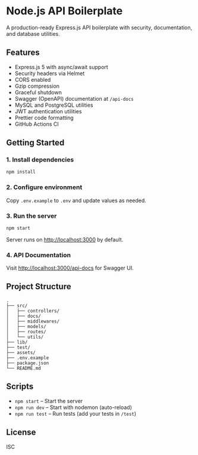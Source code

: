 # Node.js API Boilerplate

A production-ready Express.js API boilerplate with security, documentation, and database utilities.

## Features

- Express.js 5 with async/await support
- Security headers via Helmet
- CORS enabled
- Gzip compression
- Graceful shutdown
- Swagger (OpenAPI) documentation at `/api-docs`
- MySQL and PostgreSQL utilities
- JWT authentication utilities
- Prettier code formatting
- GitHub Actions CI

## Getting Started

### 1. Install dependencies

```sh
npm install
```

### 2. Configure environment

Copy `.env.example` to `.env` and update values as needed.

### 3. Run the server

```sh
npm start
```

Server runs on [http://localhost:3000](http://localhost:3000) by default.

### 4. API Documentation

Visit [http://localhost:3000/api-docs](http://localhost:3000/api-docs) for Swagger UI.

## Project Structure

```
.
├── src/
│   ├── controllers/
│   ├── docs/
│   ├── middlewares/
│   ├── models/
│   ├── routes/
│   └── utils/
├── lib/
├── test/
├── assets/
├── .env.example
├── package.json
└── README.md
```

## Scripts

- `npm start` – Start the server
- `npm run dev` – Start with nodemon (auto-reload)
- `npm run test` – Run tests (add your tests in `/test`)

## License

ISC
